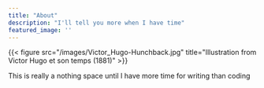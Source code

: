 ```yaml
---
title: "About"
description: "I'll tell you more when I have time"
featured_image: ''
---
```

{{< figure src="/images/Victor_Hugo-Hunchback.jpg" title="Illustration from Victor Hugo et son temps (1881)" >}}

This is really a nothing space until I have more time for writing than coding